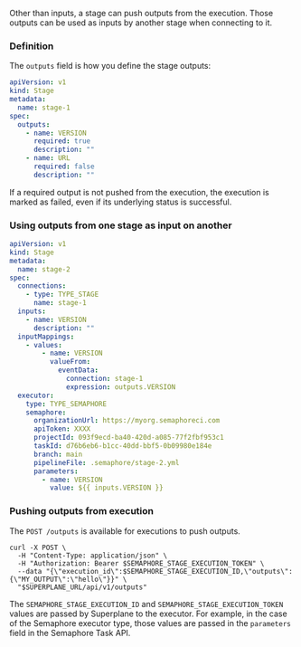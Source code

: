 Other than inputs, a stage can push outputs from the execution. Those outputs can be used as inputs by another stage when connecting to it.

### Definition

The `outputs` field is how you define the stage outputs:

```yaml
apiVersion: v1
kind: Stage
metadata:
  name: stage-1
spec:
  outputs:
    - name: VERSION
      required: true
      description: ""
    - name: URL
      required: false
      description: ""
```

If a required output is not pushed from the execution, the execution is marked as failed, even if its underlying status is successful.

### Using outputs from one stage as input on another

```yaml
apiVersion: v1
kind: Stage
metadata:
  name: stage-2
spec:
  connections:
    - type: TYPE_STAGE
      name: stage-1
  inputs:
    - name: VERSION
      description: ""
  inputMappings:
    - values:
        - name: VERSION
          valueFrom:
            eventData:
              connection: stage-1
              expression: outputs.VERSION
  executor:
    type: TYPE_SEMAPHORE
    semaphore:
      organizationUrl: https://myorg.semaphoreci.com
      apiToken: XXXX
      projectId: 093f9ecd-ba40-420d-a085-77f2fbf953c1
      taskId: d76b6eb6-b1cc-40dd-bbf5-0b09980e184e
      branch: main
      pipelineFile: .semaphore/stage-2.yml
      parameters:
        - name: VERSION
          value: ${{ inputs.VERSION }}
```

### Pushing outputs from execution

The `POST /outputs` is available for executions to push outputs.

```
curl -X POST \
  -H "Content-Type: application/json" \
  -H "Authorization: Bearer $SEMAPHORE_STAGE_EXECUTION_TOKEN" \
  --data "{\"execution_id\":$SEMAPHORE_STAGE_EXECUTION_ID,\"outputs\":{\"MY_OUTPUT\":\"hello\"}}" \
  "$SUPERPLANE_URL/api/v1/outputs"
```

The `SEMAPHORE_STAGE_EXECUTION_ID` and `SEMAPHORE_STAGE_EXECUTION_TOKEN` values are passed by Superplane to the executor. For example, in the case of the Semaphore executor type, those values are passed in the `parameters` field in the Semaphore Task API.
